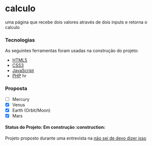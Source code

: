 <h1> calculo </h1>

uma página que recebe dois valores através de dois inputs e retorna o calculo

### Tecnologias

As seguintes ferramentas foram usadas na construção do projeto:

- [HTML5](https://developer.mozilla.org/en-US/docs/Glossary/HTML5)
- [CSS3](https://developer.mozilla.org/pt-BR/docs/Web/CSS)
- [JavaScript](https://developer.mozilla.org/pt-BR/docs/Web/JavaScript)
- [PHP](https://www.php.net/)
hr
### Proposta
- [ ] Mercury
- [x] Venus
- [x] Earth (Orbit/Moon)
- [x] Mars

<h4>
 Status do Projeto: Em construção :construction:
</h4>

<p>Projeto proposto durante uma entrevista na <a href="https://www.hostinger.com.br/tutoriais/erro-404">não sei de devo dizer isso</a></p>
